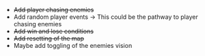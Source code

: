 * ~~Add player chasing enemies~~
* Add random player events -> This could be the pathway to player chasing
  enemies
* ~~Add win and lose conditions~~
* ~~Add resetting of the map~~
* Maybe add toggling of the enemies vision 
